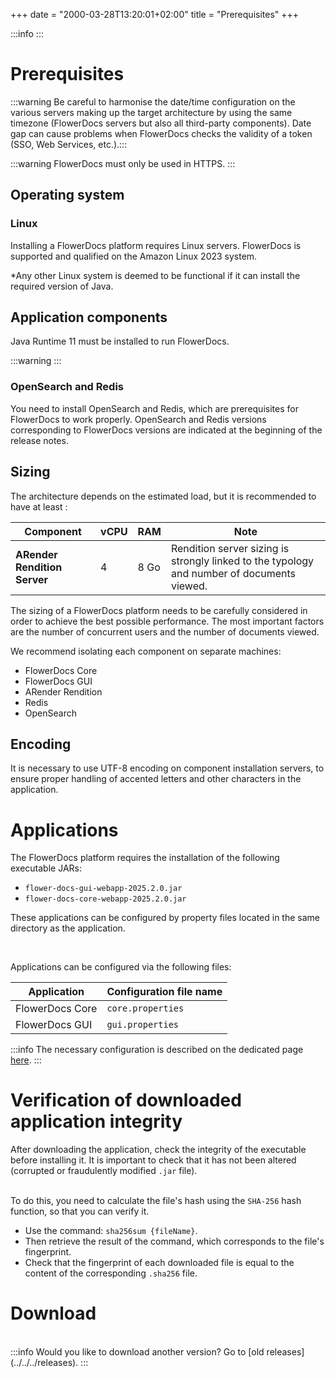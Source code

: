 +++
date = "2000-03-28T13:20:01+02:00"
title = "Prerequisites"
+++

:::info
:::


# Prerequisites

:::warning
Be careful to harmonise the date/time configuration on the various servers making up the target architecture by using the same timezone (FlowerDocs servers but also all third-party components). Date gap can cause problems when FlowerDocs checks the validity of a token (SSO, Web Services, etc.).:::

:::warning
FlowerDocs must only be used in HTTPS.
:::

## Operating system

### Linux

Installing a FlowerDocs platform requires Linux servers. FlowerDocs is supported and qualified on the Amazon Linux 2023 system.

*Any other Linux system is deemed to be functional if it can install the required version of Java.

## Application components

Java Runtime 11 must be installed to run FlowerDocs.

:::warning
:::

### OpenSearch and Redis

You need to install OpenSearch and Redis, which are prerequisites for FlowerDocs to work properly.
OpenSearch and Redis versions corresponding to FlowerDocs versions are indicated at the beginning of the release notes.

## Sizing

The architecture depends on the estimated load, but it is recommended to have at least :

| Component|	vCPU	|  RAM	| Note|
|-------------|----------------------|-----------------------------|--------------------------------------------|
|**ARender Rendition Server**  |	4| 8 Go|Rendition server sizing is strongly linked to the typology and number of documents viewed.|


The sizing of a FlowerDocs platform needs to be carefully considered in order to achieve the best possible performance.
The most important factors are the number of concurrent users and the number of documents viewed.

We recommend isolating each component on separate machines:

* FlowerDocs Core
* FlowerDocs GUI
* ARender Rendition
* Redis
* OpenSearch

## Encoding

It is necessary to use UTF-8 encoding on component installation servers, to ensure proper handling of accented letters and other characters in the application.

# Applications

The FlowerDocs platform requires the installation of the following executable JARs:

* `flower-docs-gui-webapp-2025.2.0.jar`
* `flower-docs-core-webapp-2025.2.0.jar`

These applications can be configured by property files located in the same directory as the application.

<br/>

Applications can be configured via the following files:

|Application				|Configuration file name											|
|---------------------------|---------------------------------------------------------------------------|
|FlowerDocs Core 				|`core.properties`															|
|FlowerDocs GUI 				|`gui.properties`																|


:::info
The necessary configuration is described on the dedicated page [here](broken-link.md).
:::

# Verification of downloaded application integrity

After downloading the application, check the integrity of the executable before installing it. It is important to check that it has not been altered (corrupted or fraudulently modified `.jar` file).
<br/><br/>

To do this, you need to calculate the file's hash using the `SHA-256` hash function, so that you can verify it.

* Use the command: `sha256sum {fileName}`.
* Then retrieve the result of the command, which corresponds to the file's fingerprint.
* Check that the fingerprint of each downloaded file is equal to the content of the corresponding `.sha256` file.


# Download






<br/>
:::info
Would you like to download another version? Go to [old releases](../../../releases).
:::

